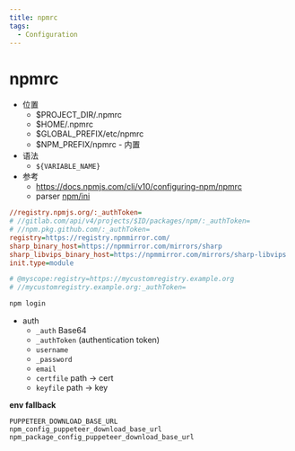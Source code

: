 ```yaml
---
title: npmrc
tags:
  - Configuration
---
```


# npmrc

- 位置
  - $PROJECT_DIR/.npmrc
  - $HOME/.npmrc
  - $GLOBAL_PREFIX/etc/npmrc
  - $NPM_PREFIX/npmrc - 内置
- 语法
  - `${VARIABLE_NAME}`
- 参考
  - https://docs.npmjs.com/cli/v10/configuring-npm/npmrc
  - parser [npm/ini](https://github.com/npm/ini)

```ini
//registry.npmjs.org/:_authToken=
# //gitlab.com/api/v4/projects/$ID/packages/npm/:_authToken=
# //npm.pkg.github.com/:_authToken=
registry=https://registry.npmmirror.com/
sharp_binary_host=https://npmmirror.com/mirrors/sharp
sharp_libvips_binary_host=https://npmmirror.com/mirrors/sharp-libvips
init.type=module

# @myscope:registry=https://mycustomregistry.example.org
# //mycustomregistry.example.org:_authToken=
```

```bash
npm login
```

- auth
  - `_auth` Base64
  - `_authToken` (authentication token)
  - `username`
  - `_password`
  - `email`
  - `certfile` path -> cert
  - `keyfile` path -> key

**env fallback**

```
PUPPETEER_DOWNLOAD_BASE_URL
npm_config_puppeteer_download_base_url
npm_package_config_puppeteer_download_base_url
```
